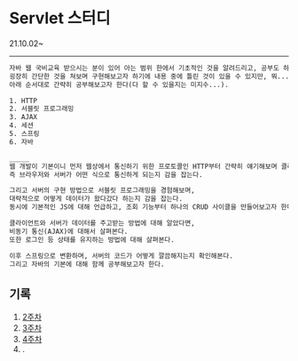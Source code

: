 Servlet 스터디
=====
21.10.02~
- - -
```txt
자바 웹 국비교육 받으시는 분이 있어 아는 범위 한에서 기초적인 것을 알려드리고, 공부도 하고자 한다.
굉장히 간단한 것을 쳐보며 구현해보고자 하기에 내용 중에 틀린 것이 있을 수 있지만, 뭐...
아래 순서대로 간략히 공부해보고자 한다(다 할 수 있을지는 미지수...).

1. HTTP
2. 서블릿 프로그래밍
3. AJAX
4. 세션
5. 스프링
6. 자바

_____
웹 개발이 기본이니 먼저 웹상에서 통신하기 위한 프로토콜인 HTTP부터 간략히 얘기해보며 클라이언트,
즉 브라우저와 서버가 어떤 식으로 통신하게 되는지 감을 잡는다.

그리고 서버의 구현 방법으로 서블릿 프로그래밍을 경험해보며,
대략적으로 어떻게 데이터가 왔다갔다 하는지 감을 잡는다.
동시에 기본적인 JS에 대해 언급하고, 조회 기능부터 하나의 CRUD 사이클을 만들어보고자 한다.

클라이언트와 서버가 데이터를 주고받는 방법에 대해 알았다면,
비동기 통신(AJAX)에 대해서 살펴본다.
또한 로그인 등 상태를 유지하는 방법에 대해 살펴본다.

이후 스프링으로 변환하며, 서버의 코드가 어떻게 깔끔해지는지 확인해본다.
그리고 자바의 기본에 대해 함께 공부해보고자 한다.
```

## 기록
1. [2주차](docs/week_02.md)
2. [3주차](docs/week_03.md)
3. [4주차](docs/week_04.md)
4. .